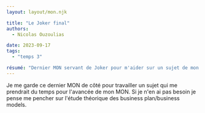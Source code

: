 ```yaml
---
layout: layout/mon.njk

title: "Le Joker final"
authors:
  - Nicolas Ouzoulias

date: 2023-09-17
tags: 
  - "temps 3"

résumé: "Dernier MON servant de Joker pour m'aider sur un sujet de mon POK"
---
```


Je me garde ce dernier MON de côté pour travailler un sujet qui me prendrait du temps pour l'avancée de mon MON. Si je n'en ai pas besoin je pense me pencher sur l'étude théorique des business plan/business models. 